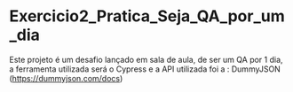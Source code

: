 # Exercicio2_Pratica_Seja_QA_por_um_dia
Este projeto é um desafio lançado em sala de aula,  de ser um QA por 1 dia, a ferramenta utilizada será o Cypress e a API utilizada foi a : DummyJSON (https://dummyjson.com/docs)
